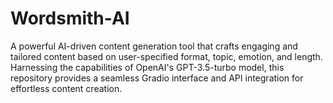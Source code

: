 # Wordsmith-AI
A powerful AI-driven content generation tool that crafts engaging and tailored content based on user-specified format, topic, emotion, and length. Harnessing the capabilities of OpenAI's GPT-3.5-turbo model, this repository provides a seamless Gradio interface and API integration for effortless content creation.
